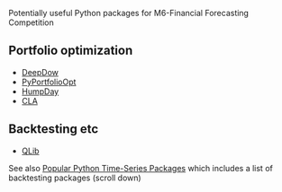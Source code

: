 
Potentially useful Python packages for M6-Financial Forecasting Competition

## Portfolio optimization

* [DeepDow](https://deepdow.readthedocs.io/en/latest/source/introduction.html#name)
* [PyPortfolioOpt](https://github.com/robertmartin8/PyPortfolioOpt#objective-functions)
* [HumpDay](https://github.com/microprediction/humpday)
* [CLA](https://github.com/mdengler/cla)


## Backtesting etc

* [QLib](https://github.com/microsoft/qlib)

See also [Popular Python Time-Series Packages](https://www.microprediction.com/blog/popular-timeseries-packages) which includes a list of backtesting packages (scroll down)
